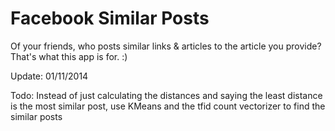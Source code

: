 Facebook Similar Posts
========================

Of your friends, who posts similar links & articles to the article you provide?
That's what this app is for. :)

Update: 01/11/2014

Todo: Instead of just calculating the distances and saying the least distance is the most similar post, use KMeans
and the tfid count vectorizer to find the similar posts
